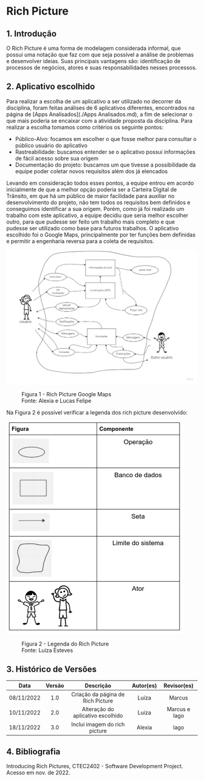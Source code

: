 # Rich Picture

## 1. Introdução

O Rich Picture é uma forma de modelagem considerada informal, que possui uma notação que faz com que seja possível a análise de problemas e desenvolver ideias. Suas principais vantagens são: identificação de processos de negócios, atores e suas responsabilidades nesses processos.

## 2. Aplicativo escolhido

Para realizar a escolha de um aplicativo a ser utilizado no decorrer da disciplina, foram feitas análises de 6 aplicativos diferentes, encontrados na página de [Apps Analisados](./Apps Analisados.md), a fim de selecionar o que mais poderia se encaixar com a atividade proposta da disciplina. Para realizar a escolha tomamos como critérios os seguinte pontos:

* Público-Alvo: focamos em escolher o que fosse melhor para consultar o público usuário do aplicativo
* Rastreabilidade: buscamos entender se o aplicativo possui informações de fácil acesso sobre sua origem
* Documentação do projeto: buscamos um que tivesse a possibilidade da equipe poder coletar novos requisitos além dos já elencados

Levando em consideração todos esses pontos, a equipe entrou em acordo inicialmente de que a melhor opção poderia ser a Carteira Digital de Trânsito, em que há um público de maior facilidade para auxiliar no desenvolvimento do projeto, não tem todos os requisitos bem definidos e conseguimos identificar a sua origem. Porém, como já foi realizado um trabalho com este aplicativo, a equipe decidiu que seria melhor escolher outro, para que pudesse ser feito um trabalho mais completo e que pudesse ser utilizado como base para futuros trabalhos. O aplicativo escolhido foi o Google Maps, principalmente por ter funções bem definidas e permitir a engenharia reversa para a coleta de requisitos.

![GoogleMaps](../assets/richPictures/GoogleMapsRich.jpg)

<figure markdown >
  <figcaption>Figura 1 - Rich Picture Google Maps</figcaption>
  <figcaption>Fonte: Alexia e  Lucas Felipe</figcaption>
</figure>

Na Figura 2 é possível verificar a legenda dos rich picture desenvolvido:

![Legenda](../assets/richPictures/legenda.png)

<figure markdown >
  <figcaption>Figura 2 - Legenda do Rich Picture</figcaption>
  <figcaption>Fonte: Luíza Esteves</figcaption>
</figure>

## 3. Histórico de Versões

| Data | Versão | Descrição | Autor(es) | Revisor(es) |
| :--: | :----: | :-------: | :---: | :---: |
| 08/11/2022 | 1.0 | Criação da página de Rich Picture | Luíza | Marcus |
| 10/11/2022 | 2.0 | Alteração do aplicativo escolhido | Luíza | Marcus e Iago |
| 18/11/2022 | 3.0 | Inclui imagem do rich picture | Alexia | Iago |

## 4. Bibliografia

Introducing Rich Pictures, CTEC2402 - Software Development Project. Acesso em nov. de 2022.
